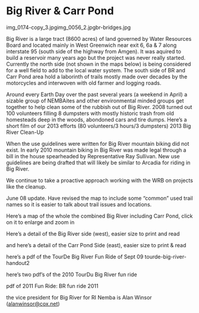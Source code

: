 # Big River & Carr Pond
img_0174-copy_3.jpgimg_0056_2.jpgbr-bridges.jpg

Big River is a large tract (8600 acres) of land governed by Water Resources Board and located mainly in West Greenwich near exit 6, 6a & 7 along interstate 95 (south side of the highway from Amgen). It was aquired to build a reservoir many years ago but the project was never really started. Currently the north side (not shown in the maps below) is being considered for a well field to add to the local water system. The south side of BR and Carr Pond area hold a laborinth of trails mostly made over decades by the motorcycles and interwoven with old farmer and logging roads.

Around every Earth Day over the past several years (a weekend in April) a sizable group of NEMBAites and other environmental minded groups get together to help clean some of the rubbish out of Big River. 2008 turned out 100 volunteers filling 8 dumpsters with mostly historic trash from old homesteads deep in the woods, abondoned cars and tire dumps. Here’s a short film of our 2013 efforts (80 volunteers/3 hours/3 dumpsters) 2013 Big River Clean-Up

When the use guidelines were written for Big River mountain biking did not exist. In early 2010 mountain biking in Big River was made legal through a bill in the house spearheaded by Representative Ray Sullivan. New use guidelines are being drafted that will likely be similar to Arcadia for riding in Big River.

We continue to take a proactive approach working with the WRB on projects like the cleanup.

June 08 update. Have revised the map to include some “common” used trail names so it is easier to talk about trail issues and locations.

Here’s a map of the whole the combined Big River including Carr Pond, click on it to enlarge and zoom in


Here’s a detail of the Big River side (west), easier size to print and read


and here’s a detail of the Carr Pond Side (east), easier size to print & read


here’s a pdf of the TourDe Big River Fun Ride of Sept 09
tourde-big-river-handout2

here’s two pdf’s of the 2010 TourDu Big River fun ride



pdf of 2011 Fun Ride:
BR fun ride 2011

the vice president for Big River for RI Nemba is Alan Winsor
(alanwinsor@cox.net)